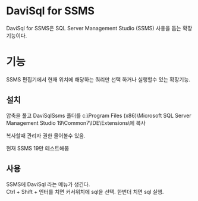 # DaviSql for SSMS

DaviSql for SSMS은 SQL Server Management Studio (SSMS) 사용을 돕는 확장기능이다.


# 기능
SSMS 편집기에서 현재 위치에 해당하는 쿼리만 선택 하거나 실행할수 있는 확장기능.


## 설치
압축을 풀고 DaviSqlSsms 폴더를 c:\Program Files (x86)\Microsoft SQL Server Management Studio 19\Common7\IDE\Extensions\에 복사  

복사할때 관리자 권한 물어볼수 있음.

현재 SSMS 19만 테스트해봄


## 사용
SSMS에 DaviSql 라는 메뉴가 생긴다.  
Ctrl + Shift + 엔터를 치면 커서위치에 sql을 선택. 한번더 치면 sql 실행.

